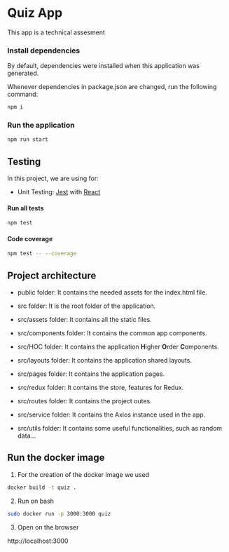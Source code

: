 # Quiz App

This app is a technical assesment

### Install dependencies

By default, dependencies were installed when this application was generated.

Whenever dependencies in package.json are changed, run the following command:

```sh
npm i
```

### Run the application

```sh
npm run start
```

## Testing

In this project, we are using for:

- Unit Testing: [Jest](https://jestjs.io/) with [React](https://react.dev/)

#### Run all tests

```sh
npm test
```

#### Code coverage

```sh
npm test -- --coverage
```

## Project architecture

- public folder: It contains the needed assets for the index.html file.

- src folder: It is the root folder of the application.

- src/assets folder: It contains all the static files.

- src/components folder: It contains the common app components.

- src/HOC folder: It contains the application **H**igher **O**rder **C**omponents.

- src/layouts folder: It contains the application shared layouts.

- src/pages folder: It contains the application pages.

- src/redux folder: It contains the store, features for Redux.

- src/routes folder: It contains the project outes.

- src/service folder: It contains the Axios instance used in the app.

- src/utils folder: It contains some useful functionalities, such as random data...

## Run the docker image

1. For the creation of the docker image we used

```sh
docker build -t quiz .
``````

2. Run on bash

```sh
sudo docker run -p 3000:3000 quiz
```

3. Open on the browser 

http://localhost:3000
